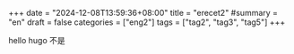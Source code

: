 +++
date = "2024-12-08T13:59:36+08:00"
title = "erecet2"
#summary = "en"
draft = false
categories = ["eng2"]
tags = ["tag2", "tag3", "tag5"]
+++

hello hugo
不是
